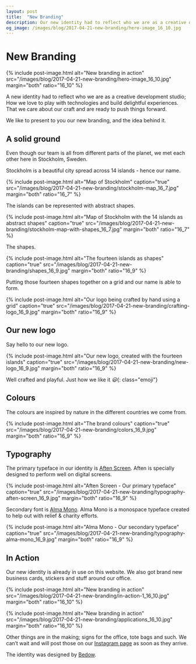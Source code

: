 ```yaml
---
layout: post
title:  "New Branding"
description: Our new identity had to reflect who we are as a creative development studio.
og_image: /images/blog/2017-04-21-new-branding/hero-image_16_10.jpg
---
```


# New Branding

{% include post-image.html alt="New branding in action" src="/images/blog/2017-04-21-new-branding/hero-image_16_10.jpg" margin="both" ratio="16_10" %}

A new identity had to reflect who we are as a creative development studio; How we love to play with technologies and build delightful experiences. That we care about our craft and are ready to push things forward.

We like to present to you our new branding, and the idea behind it.

## A solid ground

Even though our team is all from different parts of the planet, we met each other here in Stockholm, Sweden.  

Stockholm is a beautiful city spread across 14 islands - hence our name.

{% include post-image.html alt="Map of Stockholm" caption="true" src="/images/blog/2017-04-21-new-branding/stockholm-map_16_7.jpg" margin="both" ratio="16_7" %}

The islands can be represented with abstract shapes.

{% include post-image.html alt="Map of Stockholm with the 14 islands as abstract shapes" caption="true" src="/images/blog/2017-04-21-new-branding/stockholm-map-with-shapes_16_7.jpg" margin="both" ratio="16_7" %}

The shapes.

{% include post-image.html alt="The fourteen islands as shapes" caption="true" src="/images/blog/2017-04-21-new-branding/shapes_16_9.jpg" margin="both" ratio="16_9" %}

Putting those fourteen shapes together on a grid and our name is able to form.

{% include post-image.html alt="Our logo being crafted by hand using a grid" caption="true" src="/images/blog/2017-04-21-new-branding/crafting-logo_16_9.jpg" margin="both" ratio="16_9" %}

## Our new logo

Say hello to our new logo.

{% include post-image.html alt="Our new logo, created with the fourteen islands" caption="true" src="/images/blog/2017-04-21-new-branding/new-logo_16_9.jpg" margin="both" ratio="16_9" %}

Well crafted and playful. Just how we like it *😃*{: class="emoji"}

## Colours

The colours are inspired by nature in the different countries we come from.

{% include post-image.html alt="The brand colours" caption="true" src="/images/blog/2017-04-21-new-branding/colors_16_9.jpg" margin="both" ratio="16_9" %}

## Typography

The primary typeface in our identity is [Aften Screen](https://monokrom.no/fonts/aften).  Aften is specially designed to perform well on digital screens.

{% include post-image.html alt="Aften Screen - Our primary typeface" caption="true" src="/images/blog/2017-04-21-new-branding/typography-aften-screen_16_9.jpg" margin="both" ratio="16_9" %}

Secondary font is [Alma Mono](http://almamono.com/).  Alma Mono is a monospace typeface created to help out with relief & charity efforts.

{% include post-image.html alt="Alma Mono - Our secondary typeface" caption="true" src="/images/blog/2017-04-21-new-branding/typography-alma-mono_16_9.jpg" margin="both" ratio="16_9" %}

## In Action

Our new identity is already in use on this website.  We also got brand new business cards, stickers and stuff around our office.

{% include post-image.html alt="New branding in action" src="/images/blog/2017-04-21-new-branding/in-action-1_16_10.jpg" margin="both" ratio="16_10" %}

{% include post-image.html alt="New branding in action" src="/images/blog/2017-04-21-new-branding/applications_16_10.jpg" margin="both" ratio="16_10" %}


Other things are in the making; signs for the office, tote bags and such. We can’t wait and will post those on our [Instagram page](https://www.instagram.com/14islands//) as soon as they arrive.

The identity was designed by [Bedow](http://www.bedow.se/).
